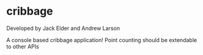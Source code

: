 # cribbage
Developed by Jack Elder and Andrew Larson

A console based cribbage application!
Point counting should be extendable to other APIs
